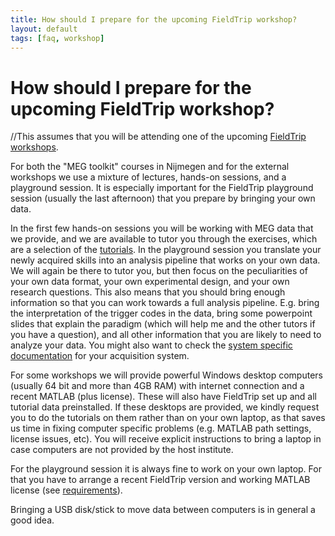```yaml
---
title: How should I prepare for the upcoming FieldTrip workshop?
layout: default
tags: [faq, workshop]
---
```


# How should I prepare for the upcoming FieldTrip workshop?

//This assumes that you will be attending one of the upcoming [FieldTrip workshops](/workshop).

For both the "MEG toolkit" courses in Nijmegen and for the external workshops we use a mixture of lectures, hands-on sessions, and a playground session. It is especially important for the FieldTrip playground session (usually the last afternoon) that you prepare by bringing your own data. 

In the first few hands-on sessions you will be working with MEG data that we provide, and we are available to tutor you through the exercises, which are a selection of the [tutorials](/tutorial). In the playground session you translate your newly acquired skills into an analysis pipeline that works on your own data. We will again be there to tutor you, but then focus on the peculiarities of your own data format, your own experimental design, and your own research questions. This also means that you should bring enough information so that you can work towards a full analysis pipeline. E.g. bring the interpretation of the trigger codes in the data, bring some powerpoint slides that explain the paradigm (which will help me and the other tutors if you have a question), and all other information that you are likely to need to analyze your data. You might also want to check the [system specific documentation](/reading_data#getting_started_with_particular_meg_data_types) for your acquisition system. 

For some workshops we will provide powerful Windows desktop computers (usually 64 bit and more than 4GB RAM) with internet connection and a recent MATLAB (plus license). These will also have FieldTrip set up and all tutorial data preinstalled. If these desktops are provided, we kindly request you to do the tutorials on them rather than on your own laptop, as that saves us time in fixing computer specific problems (e.g. MATLAB path settings, license issues, etc). You will receive explicit instructions to bring a laptop in case computers are not provided by the host institute.

For the playground session it is always fine to work on your own laptop. For that you have to arrange a recent FieldTrip version and working MATLAB license (see [requirements](/faq/requirements)). 

Bringing a USB disk/stick to move data between computers is in general a good idea.
